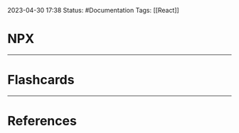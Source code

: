 2023-04-30 17:38
Status: #Documentation 
Tags: [[React]]

# NPX








___
# Flashcards



---
# References

